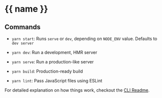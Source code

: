 # {{ name }}

## Commands

- `yarn start`: Runs `serve` or `dev`, depending on `NODE_ENV` value. Defaults to `dev server`

- `yarn dev`: Run a development, HMR server

- `yarn serve`: Run a production-like server

- `yarn build`: Production-ready build

- `yarn lint`: Pass JavaScript files using ESLint

For detailed explanation on how things work, checkout the [CLI Readme](https://github.com/developit/preact-cli/blob/master/README.md).
